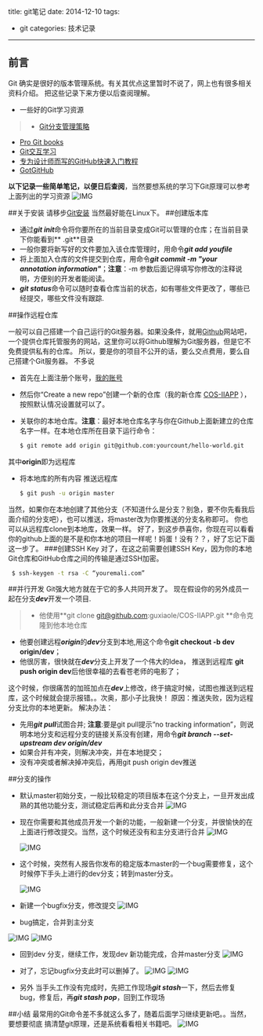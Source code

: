 title: git笔记
date: 2014-12-10
tags:
- git
categories: 技术记录
---

## 前言
Git 确实是很好的版本管理系统。有关其优点这里暂时不说了，网上也有很多相关资料介绍。
把这些记录下来方便以后查阅理解。

<!-- more -->

* 一些好的Git学习资源


>   * [Git分支管理策略](http://www.ruanyifeng.com/blog/2012/07/git.html)
  * [Pro Git books](http://www.git-scm.com/book/en/v2)
  * [Git交互学习](http://pcottle.github.io/learnGitBranching/?demo)
  * [专为设计师而写的GitHub快速入门教程](http://www.ui.cn/project.php?id=20957)
  * [GotGitHub](http://www.worldhello.net/gotgithub/)

**以下记录一些简单笔记，以便日后查阅**，当然要想系统的学习下Git原理可以参考上面列出的学习资源
![IMG](http://7xk15u.com1.z0.glb.clouddn.com/study664d3ba6-3cd0-49da-ac75-5f84ee155ab8.png)

##关于安装
请移步[Git安装](http://www.liaoxuefeng.com/wiki/0013739516305929606dd18361248578c67b8067c8c017b000/00137396287703354d8c6c01c904c7d9ff056ae23da865a000)
当然最好能在Linux下。
##创建版本库
* 通过***git init***命令将你要所在的当前目录变成Git可以管理的仓库；在当前目录下你能看到** .git**目录
* 一般你要将新写好的文件要加入该仓库管理时，用命令***git add youfile***
* 将上面加入仓库的文件提交到仓库，用命令***git commit -m "your annotation information"***；**注意**：-m 参数后面记得填写你修改的注释说明，方便别的开发者能阅读。
*  ***git status***命令可以随时查看仓库当前的状态，如有哪些文件更改了，哪些已经提交，哪些文件没有跟踪.


##操作远程仓库

一般可以自己搭建一个自己运行的Git服务器。如果没条件，就用[Github](https://github.com/)网站吧，一个提供仓库托管服务的网站，这里你可以将Github理解为Git服务器，但是它不免费提供私有的仓库。
所以，要是你的项目不公开的话，要么交点费用，要么自己搭建个Git服务器。
不多说

  * 首先在上面注册个账号，[我的账号](https://github.com/guxiaole)
  * 然后你“Create a new repo”创建一个新的仓库（我的新仓库 [COS-IIAPP](https://github.com/guxiaole/COS-IIAPP)  ），按照默认情况设置就可以了。
  * 关联你的本地仓库。**注意**：最好本地仓库名字与你在Github上面新建立的仓库名字一样。在本地仓库所在目录下运行命令：
  
	``` bash
	$ git remote add origin git@github.com:yourcount/hello-world.git
	```
 
   其中**origin**即为远程库

  * 将本地库的所有内容  推送远程库
  
	``` bash
	$ git push -u origin master
	```
 当然，如果你在本地创建了其他分支（不知道什么是分支？别急，要不你先看我后面介绍的分支吧），也可以推送，将master改为你要推送的分支名称即可。
你也可以从远程库clone到本地库，效果一样。
好了，到这步恭喜你，你现在可以看看你的github上面的是不是和你本地的项目一样呢！妈蛋！没有？？，好了忘记下面这一步了。
###创建SSH Key
对了，在这之前需要创建SSH Key，因为你的本地Git仓库和GitHub仓库之间的传输是通过SSH加密。

   ``` bash
	$ ssh-keygen -t rsa -C “youremali.com”
   ```
 

##并行开发
Git强大地方就在于它的多人共同开发了。
现在假设你的另外成员一起在分支***dev***开发一个项目.
>* 他使用**git clone git@github.com:guxiaole/COS-IIAPP.git **命令克隆到他本地仓库
* 他要创建远程***origin***的***dev***分支到本地,用这个命令**git checkout -b dev origin/dev**；
* 他很厉害，很快就在***dev***分支上开发了一个伟大的Idea， 推送到远程库 **git push origin dev**后他很幸福的去看苍老师的电影了；

这个时候，你很痛苦的加班加点在***dev***上修改，终于搞定时候，试图也推送到远程库，这个时候就会提示报错。。次奥，那小子比我快！
原因：推送失败，因为远程分支比你的本地更新。
解决办法：
 * 先用***git pull***试图合并;  **注意**:要是git pull提示“no tracking information”，则说明本地分支和远程分支的链接关系没有创建，用命令***git branch --set-upstream dev origin/dev***
 *  如果合并有冲突，则解决冲突，并在本地提交；
 * 没有冲突或者解决掉冲突后，再用git push origin dev推送

##分支的操作
* 默认master初始分支，一般比较稳定的项目版本在这个分支上，一旦开发出成熟的其他功能分支，测试稳定后再和此分支合并
 ![IMG](http://7xk15u.com1.z0.glb.clouddn.com/study7854057.png)

* 现在你需要和其他成员开发一个新的功能，一般新建一个分支，并很愉快的在上面进行修改提交。当然，这个时候还没有和主分支进行合并
  ![IMG](http://7xk15u.com1.z0.glb.clouddn.com/study7928033.png)

     ![IMG](http://7xk15u.com1.z0.glb.clouddn.com/study7917627.png)
 

* 这个时候，突然有人报告你发布的稳定版本master的一个bug需要修复，这个时候停下手头上进行的dev分支；转到master分支。

    ![IMG](http://7xk15u.com1.z0.glb.clouddn.com/study7976377.png)
 
* 新建一个bugfix分支，修改提交
![IMG](http://7xk15u.com1.z0.glb.clouddn.com/study8048294.png)
 

* bug搞定，合并到主分支

 ![IMG](http://7xk15u.com1.z0.glb.clouddn.com/study8275837.png)
![IMG](http://7xk15u.com1.z0.glb.clouddn.com/study8210348.png)
 
* 回到dev 分支，继续工作，发现dev 新功能完成，合并master分支
 ![IMG](http://7xk15u.com1.z0.glb.clouddn.com/study8288130.png)
 
*  对了，忘记bugfix分支此时可以删掉了。
![IMG](http://7xk15u.com1.z0.glb.clouddn.com/study8354337.png)
![IMG](http://7xk15u.com1.z0.glb.clouddn.com/study8360779.png)
 
* 另外
当手头工作没有完成时，先把工作现场***git stash***一下，然后去修复bug，修复后，再***git stash pop***，回到工作现场

##小结
最常用的Git命令差不多就这么多了，随着后面学习继续更新吧。。当然，要想要彻底 搞清楚git原理，还是系统看看相关书籍吧。
![IMG](http://7xk15u.com1.z0.glb.clouddn.com/study1eeac211-8695-4ede-a47c-546cd61e898e.png)
<!-- more -->
